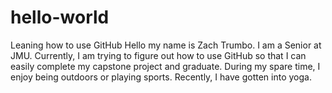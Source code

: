 # hello-world
Leaning how to use GitHub
Hello my name is Zach Trumbo. I am a Senior at JMU. Currently, I am trying to figure out how to use GitHub so that I can easily complete my capstone project and graduate. During my spare time, I enjoy being outdoors or playing sports. Recently, I have gotten into yoga. 
